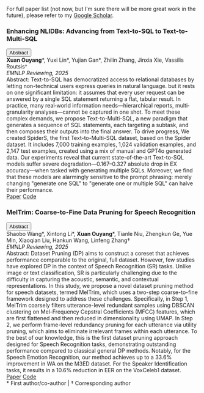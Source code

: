 For full paper list (not now, but I'm sure there will be more great work in the future), please refer to my [Google Scholar](https://scholar.google.com/citations?user=7gsdLw4AAAAJ&hl=en).


<div class="publication-item">
  <div class="publication-title">
    <h3>Enhancing NLIDBs: Advancing from Text-to-SQL to Text-to-Multi-SQL</h3>
    <button class="abstract-btn">Abstract</button>
  </div>
  <div class="publication-meta">
    <strong>Xuan Ouyang</strong><span class="author-marker">*</span>, Yuxi Lin<span class="author-marker">*</span>, Yujian Gan<span class="author-marker">*</span>, Zhilin Zhang, Jinxia Xie, Vassilis Routsis<span class="author-marker">†</span>
  </div>
  <div class="publication-venue">
    <em>EMNLP Reviewing, 2025</em>
  </div>
  <div class="publication-abstract">
    <span class="abstract-title">Abstract:</span>
    Text-to-SQL has democratized access to relational databases by letting non-technical users express queries in natural language. but it rests on one significant limitation: it assumes that every user request can be answered by a single SQL statement returning a flat, tabular result. In practice, many real‐world information needs—hierarchical reports, multi‐granularity analyses—cannot be captured in one shot. To meet these complex demands, we propose Text-to-Multi-SQL, a new paradigm that generates a sequence of SQL statements, each targeting a subtask, and then composes their outputs into the final answer. To drive progress, We created SpiderS, the first Text-to-Multi-SQL dataset, based on the Spider dataset. It includes 7,000 training examples, 1,024 validation examples, and 2,147 test examples, created using a mix of manual and GPT4o generated data. Our experiments reveal that current state-of-the-art Text-to-SQL models suffer severe degradation—0.167–0.327 absolute drop in EX accuracy—when tasked with generating multiple SQLs. Moreover, we find that these models are alarmingly sensitive to the prompt phrasing: merely changing "generate one SQL" to "generate one or multiple SQL" can halve their performance.
  </div>
  <div class="publication-links">
    <a href="javascript:void(0);" target="_blank">Paper</a>
    <a href="javascript:void(0);" target="_blank">Code</a>
  </div>
</div>

<div class="publication-item">
  <div class="publication-title">
    <h3>MelTrim: Coarse-to-Fine Data Pruning for Speech Recognition</h3>
    <button class="abstract-btn">Abstract</button>
  </div>
  <div class="publication-meta">
    Shaobo Wang<span class="author-marker">*</span>, Xintong Li<span class="author-marker">*</span>, <strong>Xuan Ouyang</strong><span class="author-marker">*</span>, Tianle Niu, Zhengkun Ge, Yue Min, Xiaoqian Liu, Hankun Wang, Linfeng Zhang<span class="author-marker">†</span>
  </div>
  <div class="publication-venue">
    <em>EMNLP Reviewing, 2025</em>
  </div>
  <div class="publication-abstract">
    <span class="abstract-title">Abstract:</span>
    Dataset Pruning (DP) aims to construct a coreset that achieves performance comparable to the original, full dataset. However, few studies have explored DP in the context of Speech Recognition (SR) tasks. Unlike image or text classification, SR is particularly challenging due to the difficulty in capturing the acoustic, semantic, and contextual representations. In this study, we propose a novel dataset pruning method for speech datasets, termed MelTrim, which uses a two-step coarse-to-fine framework designed to address these challenges. Specifically, in Step 1, MelTrim coarsely filters utterance-level redundant samples using DBSCAN clustering on Mel-Frequency Cepstral Coefficients (MFCC) features, which are first flattened and then reduced in dimensionality using UMAP. In Step 2, we perform frame-level redundancy pruning for each utterance via utility pruning, which aims to eliminate irrelevant frames within each utterance. To the best of our knowledge, this is the first dataset pruning approach designed for Speech Recognition tasks, demonstrating outstanding performance compared to classical general DP methods. Notably, for the Speech Emotion Recognition, our method achieves up to a 33.6% improvement in WA on the M3ED dataset. For the Speaker Identification tasks, it results in a 10.6% reduction in EER on the VoxCeleb1 dataset.
  </div>
  <div class="publication-links">
    <a href="javascript:void(0);" target="_blank">Paper</a>
    <a href="javascript:void(0);" target="_blank">Code</a>
  </div>
</div>

<div class="publication-footnote">* First author/co-author | † Corresponding author</div>


